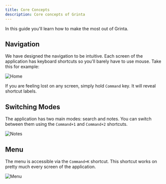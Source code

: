 ```yaml
---
title: Core Concepts
description: Core concepts of Grinta
---
```


In this guide you'll learn how to make the most out of Grinta.

## Navigation

We have designed the navigation to be intuitive. Each screen of the application has keyboard shortcuts
so you'll barely have to use mouse. Take this for example:

![Home](/docs/home.png "Home")

If you are feeling lost on any screen, simply hold `Command` key. It will reveal shortcut labels.

## Switching Modes

The application has two main modes: search and notes. You can switch between them using the `Command+1` and `Command+2` shortcuts.

![Notes](/docs/notes.png "Notes")

## Menu

The menu is accessible via the `Command+K` shortcut. This shortcut works on pretty much every screen of the application.

![Menu](/docs/menu.png "Menu")
